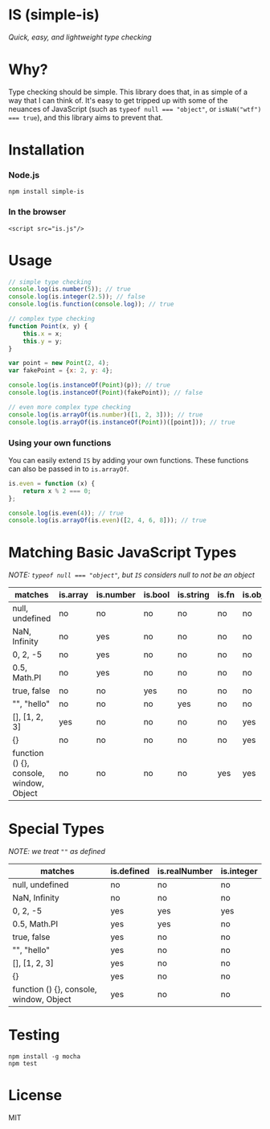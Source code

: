 # IS (simple-is)
*Quick, easy, and lightweight type checking*

# Why?

Type checking should be simple. This library does that, in as simple of a way that I can think of. It's easy to get tripped up with some of the neuances of JavaScript (such as `typeof null === "object"`, or `isNaN("wtf") === true`), and this library aims to prevent that.

# Installation

### Node.js
`npm install simple-is`

### In the browser
`<script src="is.js"/>`

# Usage

```javascript
// simple type checking
console.log(is.number(5)); // true
console.log(is.integer(2.5)); // false
console.log(is.function(console.log)); // true

// complex type checking
function Point(x, y) {
    this.x = x;
    this.y = y;
}

var point = new Point(2, 4);
var fakePoint = {x: 2, y: 4};

console.log(is.instanceOf(Point)(p)); // true
console.log(is.instanceOf(Point)(fakePoint)); // false

// even more complex type checking
console.log(is.arrayOf(is.number)([1, 2, 3])); // true
console.log(is.arrayOf(is.instanceOf(Point))([point])); // true
```

### Using your own functions
You can easily extend `IS` by adding your own functions. These functions can also be passed in to `is.arrayOf`.
```javascript
is.even = function (x) {
    return x % 2 === 0;
};

console.log(is.even(4)); // true
console.log(is.arrayOf(is.even)([2, 4, 6, 8])); // true
```

# Matching Basic JavaScript Types
*NOTE: `typeof null === "object"`, but `IS` considers null to not be an object*

| matches                                 | is.array | is.number | is.bool | is.string | is.fn | is.object |
|-----------------------------------------|----------|-----------|---------|-----------|-------|-----------|
| null, undefined                         | no       | no        | no      | no        | no    | no        |
| NaN, Infinity                           | no       | yes       | no      | no        | no    | no        |
| 0, 2, -5                                | no       | yes       | no      | no        | no    | no        |
| 0.5, Math.PI                            | no       | yes       | no      | no        | no    | no        |
| true, false                             | no       | no        | yes     | no        | no    | no        |
| "", "hello"                             | no       | no        | no      | yes       | no    | no        |
| [], [1, 2, 3]                           | yes      | no        | no      | no        | no    | yes       |
| {}                                      | no       | no        | no      | no        | no    | yes       |
| function () {}, console, window, Object | no       | no        | no      | no        | yes   | yes       |

# Special Types
*NOTE: we treat `""` as defined*

| matches                                 | is.defined | is.realNumber | is.integer |
|-----------------------------------------|------------|---------------|------------|
| null, undefined                         | no         | no            | no         |
| NaN, Infinity                           | no         | no            | no         |
| 0, 2, -5                                | yes        | yes           | yes        |
| 0.5, Math.PI                            | yes        | yes           | no         |
| true, false                             | yes        | no            | no         |
| "", "hello"                             | yes        | no            | no         |
| [], [1, 2, 3]                           | yes        | no            | no         |
| {}                                      | yes        | no            | no         |
| function () {}, console, window, Object | yes        | no            | no         |

# Testing
```
npm install -g mocha
npm test
```

# License
MIT
